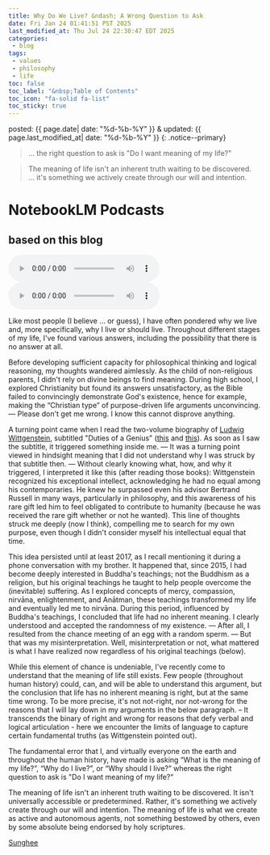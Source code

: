 ```yaml
---
title: Why Do We Live? &ndash; A Wrong Question to Ask
date: Fri Jan 24 01:41:51 PST 2025
last_modified_at: Thu Jul 24 22:30:47 EDT 2025
categories:
 - blog
tags:
 - values
 - philosophy
 - life
toc: false
toc_label: "&nbsp;Table of Contents"
toc_icon: "fa-solid fa-list"
toc_sticky: true
---
```


posted: {{ page.date| date: "%d-%b-%Y" }}
&amp;
updated: {{ page.last_modified_at| date: "%d-%b-%Y" }}
{: .notice--primary}

<blockquote>
&hellip; the right question to ask is "Do I want meaning of my life?"
</blockquote>

<blockquote>
The meaning of life isn't an inherent truth waiting to be discovered.
<br>
&hellip; it's something we actively create through our will and intention.
</blockquote>

# NotebookLM Podcasts

<h2>based on this blog</h2>

<audio id="podcast-1" controls>
	<source type="audio/wav" src="/resource/posts/2025-01-24-PST - Why do we live/NotebookLM/Creating Life's Meaning_ A Personal Journey-02.wav">
	Your browser does not support this shorter audio element.
</audio>

<audio id="podcast-2" controls>
	<source type="audio/wav" src="/resource/posts/2025-01-24-PST - Why do we live/NotebookLM/Creating Life's Meaning_ A Personal Journey-01.wav">
	Your browser does not support this shorter audio element.
</audio>


Like most people (I believe &hellip; or guess), I have often pondered why we live and, more specifically, why I live or should live.
Throughout different stages of my life, I've found various answers, including the possibility that there is no answer at all.

Before developing sufficient capacity for philosophical thinking and logical reasoning, my thoughts wandered aimlessly.
As the child of non-religious parents, I didn't rely on divine beings to find meaning.
During high school, I explored Christianity but found its answers unsatisfactory, as the Bible failed to convincingly demonstrate God's existence,
hence
for example,
making the &ldquo;Christian type&rdquo; of purpose-driven life arguments unconvincing.
&mdash;
Please don't get me wrong. I know this cannot disprove anything.

A turning point came when I read the two-volume biography
of <a href="https://en.wikipedia.org/wiki/Ludwig_Wittgenstein">Ludwig Wittgenstein</a>, subtitled "Duties of a Genius"
(<a href="https://product.kyobobook.co.kr/detail/S000001364617">this</a> and <a href="https://product.kyobobook.co.kr/detail/S000001364618">this</a>).
As soon as I saw the subtitle,
it triggered something inside me.
&mdash;
It was a turning point viewed in hindsight
meaning that I did not understand why I was struck by that subtitle
then.
&mdash;
Without clearly knowing what, how, and why it triggered,
I interpreted it like this (after reading those books): Wittgenstein recognized his exceptional intellect, acknowledging he had no equal among his contemporaries.
He knew he surpassed even his advisor Bertrand Russell in many ways, particularly in philosophy,
and this awareness of his rare gift led him to feel obligated to contribute to humanity
(because he was received the rare gift whether or not he wanted).
This line of thoughts struck me deeply (now I think), compelling me to search for my own purpose,
even though I didn't consider myself his intellectual equal that time.

This idea persisted until at least 2017, as I recall mentioning it during a phone conversation with my brother.
It happened that, since 2015, I had become deeply interested in Buddha's teachings;
not the Buddhism as a religion, but his original teachings he taught to help people overcome the (inevitable) suffering.
As I explored concepts of mercy, compassion, nirvāna, enlightenment, and Anātman,
these teachings transformed my life and eventually led me to nirvāna.
During this period, influenced by Buddha's teachings, I concluded that life had no inherent meaning.
I clearly understood and accepted the randomness of my existence.
&mdash; After all, I resulted from the chance meeting of an egg with a random sperm.
&mdash; But that was my misinterpretation. Well, misinterpretation or not,
what mattered is what I have realized now regardless of his original teachings (below).

While this element of chance is undeniable, I've recently come to understand that the meaning of life still exists.
Few people (throughout human history) could, can, and will be able to understand this argument,
but the conclusion that life has no inherent meaning is right,
but at the same time wrong.
To be more precise,
it's not not-right, nor not-wrong
for the reasons that I will lay down in my arguments in the below paragraph.
&ndash;
It transcends the binary of right and wrong for reasons that defy verbal and logical articulation - here
we encounter the limits of language to capture certain fundamental truths
(as Wittgenstein pointed out).

The fundamental error that I, and virtually everyone on the earth and throughout the human history,
have made is asking
&ldquo;What is the meaning of my life?&rdquo;,
&ldquo;Why do I live?&rdquo;,
or
&ldquo;Why should I live?&rdquo;
whereas
the right question to ask is "Do I want meaning of my life?"

The meaning of life isn't an inherent truth waiting to be discovered.
It isn't universally accessible or predetermined.
Rather, it's something we actively create through our will and intention.
The meaning of life is what we create as active and autonomous agents, not something bestowed by others,
even by some absolute being endorsed by holy scriptures.

[Sunghee](/)

<script>
// Function to get URL parameters
function getUrlParameter(name) {
    const urlParams = new URLSearchParams(window.location.search);
    return urlParams.get(name);
}

// Function to auto-play audio based on URL parameter
function autoPlayAudio() {
    const audioParam = getUrlParameter('audio');
    if (audioParam) {
        const audioElement = document.getElementById(audioParam);
        if (audioElement) {
            // Scroll to the audio element
            audioElement.scrollIntoView({ behavior: 'smooth', block: 'center' });

            // Add a small delay to ensure the page has loaded
            setTimeout(() => {
                audioElement.play().catch(error => {
                    console.log('Auto-play was prevented by browser:', error);
                    // Highlight the audio element if auto-play fails
                    audioElement.style.border = '3px solid #ff6b6b';
                    audioElement.style.borderRadius = '5px';
                });
            }, 500);
			// Alternative: Simulate click on play button
			/*
			setTimeout(() => {
				audioElement.play().catch(error => {
					// If auto-play fails, show a prominent play button or notification
					const playButton = document.createElement('button');
					playButton.textContent = '▶ Click to Play Selected Audio';
					playButton.style.cssText = `
						position: fixed;
						top: 20px;
						right: 20px;
						z-index: 1000;
						background: #007cba;
						color: white;
						border: none;
						padding: 10px 20px;
						border-radius: 5px;
						cursor: pointer;
						font-size: 16px;
					`;
					playButton.onclick = () => {
						audioElement.play();
						document.body.removeChild(playButton);
					};
					document.body.appendChild(playButton);
				});
			}, 500);
			*/
        }
    }
}

// Run the function when the page loads
document.addEventListener('DOMContentLoaded', autoPlayAudio);
</script>
